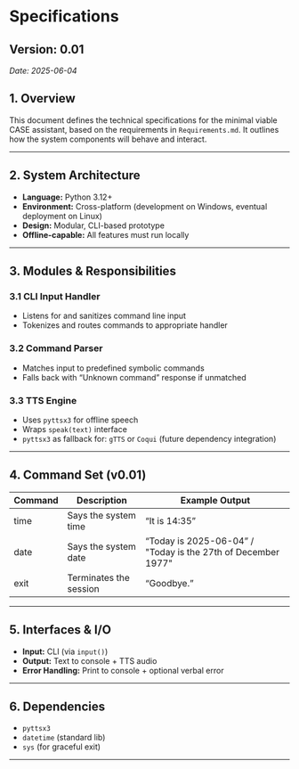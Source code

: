 # Specifications

## Version: 0.01
*Date: 2025-06-04*

## 1. Overview

This document defines the technical specifications for the minimal viable CASE assistant, based on the requirements in `Requirements.md`. It outlines how the system components will behave and interact.

---

## 2. System Architecture

- **Language:** Python 3.12+
- **Environment:** Cross-platform (development on Windows, eventual deployment on Linux)
- **Design:** Modular, CLI-based prototype
- **Offline-capable:** All features must run locally

---

## 3. Modules & Responsibilities

### 3.1 CLI Input Handler
- Listens for and sanitizes command line input
- Tokenizes and routes commands to appropriate handler

### 3.2 Command Parser
- Matches input to predefined symbolic commands
- Falls back with “Unknown command” response if unmatched

### 3.3 TTS Engine
- Uses `pyttsx3` for offline speech
- Wraps `speak(text)` interface
-  `pyttsx3` as fallback for: `gTTS` or `Coqui` (future dependency integration)

---

## 4. Command Set (v0.01)

| Command | Description             | Example Output          |
|---------|-------------------------|--------------------------|
| time    | Says the system time     | “It is 14:35”            |
| date    | Says the system date     | “Today is 2025-06-04” / "Today is the 27th of December 1977"   |
| exit    | Terminates the session   | “Goodbye.”               |

---

## 5. Interfaces & I/O

- **Input:** CLI (via `input()`)
- **Output:** Text to console + TTS audio
- **Error Handling:** Print to console + optional verbal error

---

## 6. Dependencies

- `pyttsx3`
- `datetime` (standard lib)
- `sys` (for graceful exit)

---


